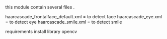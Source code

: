 this module contain several files .

haarcascade_frontalface_default.xml   =  to detect face 
haarcascade_eye.xml   = to detect eye
haarcascade_smile.xml = to detect smile

requirements
install library opencv
